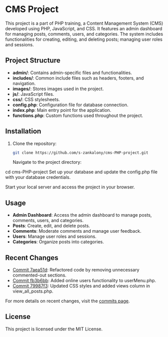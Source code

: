 # CMS Project

This project is a part of PHP training, a Content Management System (CMS) developed using PHP, JavaScript, and CSS. It features an admin dashboard for managing posts, comments, users, and categories. The system includes functionalities for creating, editing, and deleting posts; managing user roles and sessions.

## Project Structure

- **admin/**: Contains admin-specific files and functionalities.
- **includes/**: Common include files such as headers, footers, and navigation.
- **images/**: Stores images used in the project.
- **js/**: JavaScript files.
- **css/**: CSS stylesheets.
- **config.php**: Configuration file for database connection.
- **index.php**: Main entry point for the application.
- **functions.php**: Custom functions used throughout the project.

## Installation

1. Clone the repository:
   ```bash
   git clone https://github.com/s-zankalony/cms-PHP-project.git
   ```
   Navigate to the project directory:

cd cms-PHP-project
Set up your database and update the config.php file with your database credentials.

Start your local server and access the project in your browser.

## Usage

* **Admin Dashboard**: Access the admin dashboard to manage posts, comments, users, and categories.
* **Posts**: Create, edit, and delete posts.
* **Comments**: Moderate comments and manage user feedback.
* **Users**: Manage user roles and sessions.
* **Categories**: Organize posts into categories.

## Recent Changes

* [Commit 7aea51d](https://github.com/s-zankalony/cms-PHP-project/commit/7aea51de9e111df6ce3407bfc60deaffd6397ba1): Refactored code by removing unnecessary commented-out sections.
* [Commit fb3b6bb](https://github.com/s-zankalony/cms-PHP-project/commit/fb3b6bbcf42c5c9b86071e5f5b06f4489f8a7199): Added online users functionality to userMenu.php.
* [Commit 79987f3](https://github.com/s-zankalony/cms-PHP-project/commit/79987f344e4a7d315172d2d636aba5e05952a19d): Updated CSS styles and added views column in view_all_posts.php.

For more details on recent changes, visit the [commits page](https://github.com/s-zankalony/cms-PHP-project/commits/main).

## License

This project is licensed under the MIT License.
